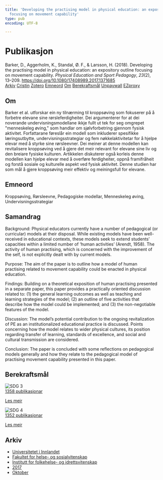 ```yaml
---
title: 'Developing the practising model in physical education: an expository outline
  focusing on movement capability'
type: pub
encoding: UTF-8

---
```

<h1>Publikasjon</h1>
<article id="csl-bib-container-MRWNZVC4" class="csl-bib-container">
  <div class="csl-bib-body"> <div class="csl-entry">Barker, D., Aggerholm, K., Standal, Ø. F., &#38; Larsson, H. (2018). Developing the practising model in physical education: an expository outline focusing on movement capability. <i>Physical Education and Sport Pedagogy</i>, <i>23</i>(2), 13–209. <a href="https://doi.org/10.1080/17408989.2017.1371685">https://doi.org/10.1080/17408989.2017.1371685</a></div> </div>
  <div class="csl-bib-buttons">
    <a href="#taxonomy-article-MRWNZVC4" alt="archive" class="csl-bib-button">Arkiv</a>
    <a href="https://app.cristin.no/results/show.jsf?id=1502020" alt="Cristin" class="csl-bib-button">Cristin</a>
    <a href="http://zotero.org/groups/5881554/items/MRWNZVC4" alt="Zotero" class="csl-bib-button">Zotero</a>
    <a href="#keywords-article-MRWNZVC4" alt="keywords" class="csl-bib-button">Emneord</a>
    <a href="#about-article-MRWNZVC4" alt="about_pub" class="csl-bib-button">Om</a>
    <a href="#sdg-article-MRWNZVC4" alt="sdg" class="csl-bib-button">Berekraftsmål</a>
    <a href="https://oda.oslomet.no/oda-xmlui/bitstream/10642/5985/1/AS5435807398338571506611155759_content_1%2bcopy.pdf" alt="Unpaywall" class="csl-bib-button">Unpaywall</a>
    <a href="https://oda.oslomet.no/oda-xmlui/bitstream/10642/5985/1/AS5435807398338571506611155759_content_1%2bcopy.pdf" alt="EZproxy" class="csl-bib-button">EZproxy</a>
  </div>
  <div id="csl-bib-meta-container-MRWNZVC4"></div>
</article>
<div id="csl-bib-meta-MRWNZVC4" class="csl-bib-meta">
  <article id="about-article-MRWNZVC4" class="about_pub-article">
    <h1>Om</h1>
    Barker et al. utforskar ein ny tilnærming til kroppsøving som fokuserer på å forbetre elevane sine rørsleferdigheiter. Dei argumenterer for at dei noverande undervisningsmodellane ikkje fullt ut tek for seg omgrepet "menneskeleg øving," som handlar om sjølvforbetring gjennom fysisk aktivitet. Forfattarane føreslår ein modell som inkluderer spesifikke læringsutbytte, undervisningsstrategiar og fem nøkkelaktivitetar for å hjelpe elevar med å styrke sine rørsleevner. Dei meiner at denne modellen kan revitalisere kroppsøving ved å gjere det meir relevant for elevane sine liv og den breiare fysiske kulturen. Artikkelen diskuterer også korleis denne modellen kan hjelpe elevar med å overføre ferdigheiter, oppnå framifråheit og forstå sosiale og kulturelle aspekt ved fysisk aktivitet. Denne studien har som mål å gjere kroppsøving meir effektiv og meiningsfull for elevane.
  </article>
  <article id="keywords-article-MRWNZVC4" class="keywords-article">
    <h1>Emneord</h1>
    Kroppsøving, Rørsleevne, Pedagogiske modellar, Menneskeleg øving, Undervisningsstrategiar
  </article>
  <article id="abstract-article-MRWNZVC4" class="abstract-article">
    <h1>Samandrag</h1>
    Background: Physical educators currently have a number of pedagogical (or curricular) models at their disposal. While existing models have been well-received in educational contexts, these models seek to extend students’ capacities within a limited number of ‘human activities’ (Arendt, 1958). The activity of human practising, which is concerned with the improvement of the self, is not explicitly dealt with by current models. 
 
Purpose: The aim of the paper is to outline how a model of human practising related to movement capability could be enacted in physical education. 
 
Findings: Building on a theoretical exposition of human practising presented in a separate paper, this paper provides a practically oriented discussion related to: (1) the general learning outcomes as well as teaching and learning strategies of the model; (2) an outline of five activities that describe how the model could be implemented; and (3) the non-negotiable features of the model. 
 
Discussion: The model’s potential contribution to the ongoing revitalization of PE as an institutionalized educational practice is discussed. Points concerning how the model relates to wider physical cultures, its position regarding transfer of learning, standards of excellence, and social and cultural transmission are considered. 
 
Conclusion: The paper is concluded with some reflections on pedagogical models generally and how they relate to the pedagogical model of practising movement capability presented in this paper.
  </article>
  <article id="sdg-article-MRWNZVC4" class="sdg-article">
    <h1>Berekraftsmål</h1>
    <div class="sdg-container"><div id="sdg3" class="sdg">
        <img src="{{< params subfolder >}}images/sdg/sdg03_nn.png" class="image" alt="SDG 3">
        <div class="sdg-overlay">
          <a href="{{< params subfolder >}}nn/archive/?sdg=3#archive" class="sdg-publication-count"><span>1358</span> publikasjonar</a>
          <p><a href="https://fn.no/om-fn/fns-baerekraftsmaal/god-helse-og-livskvalitet?lang=nno-NO" class="sdg-read-more">Les meir</a></p>
        </div>
      </div> <div id="sdg4" class="sdg">
        <img src="{{< params subfolder >}}images/sdg/sdg04_nn.png" class="image" alt="SDG 4">
        <div class="sdg-overlay">
          <a href="{{< params subfolder >}}nn/archive/?sdg=4#archive" class="sdg-publication-count"><span>1352</span> publikasjonar</a>
          <p><a href="https://fn.no/om-fn/fns-baerekraftsmaal/god-utdanning?lang=nno-NO" class="sdg-read-more">Les meir</a></p>
        </div>
      </div></div>
  </article>
  <article id="taxonomy-article-MRWNZVC4" class="taxonomy-article">
    <h1>Arkiv</h1>
    <ul>
      <li><a href="{{< params subfolder >}}nn/archive/?key=3DCRN523">Universitetet i Innlandet</a></li>
      <li><a href="{{< params subfolder >}}nn/archive/?key=IDKFS3MX">Fakultet for helse- og sosialvitenskap</a></li>
      <li><a href="{{< params subfolder >}}nn/archive/?key=FJXE3Z8X">Institutt for folkehelse- og idrettsvitenskap</a></li>
      <li><a href="{{< params subfolder >}}nn/archive/?key=Y3QE4BPW">2017</a></li>
      <li><a href="{{< params subfolder >}}nn/archive/?key=JCB87HYS">Oktober</a></li>
    </ul>
  </article>
</div>
